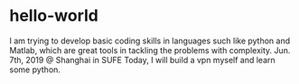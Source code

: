 # hello-world
I am trying to develop basic coding skills in languages such like python and Matlab, which are great tools in tackling the problems with complexity.
Jun. 7th, 2019 @ Shanghai in SUFE
Today, I will build a vpn myself and learn some python.
